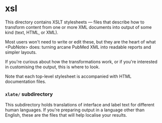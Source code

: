 # xsl

This directory contains XSLT stylesheets — files that describe how to transform content from one or more XML documents into output of some kind (text, HTML, or XML).

Most users won't need to write or edit these, but they are the heart of what \<PubNote> does: turning arcane PubMed XML into readable reports and simpler layouts.

If you're curious about how the transformations work, or if you're interested in customising the output, this is where to look.

Note that each top-level stylesheet is accompanied with HTML documentation files.

### `xlate/` subdirectory

This subdirectory holds translations of interface and label text for different human languages. If you're preparing output in a language other than English, these are the files that will help localise your results.